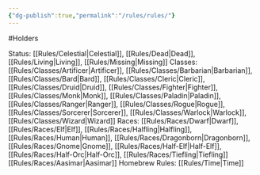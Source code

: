 ```yaml
---
{"dg-publish":true,"permalink":"/rules/rules/"}
---
```


#Holders

Status: [[Rules/Celestial\|Celestial]], [[Rules/Dead\|Dead]], [[Rules/Living\|Living]], [[Rules/Missing\|Missing]]
Classes: [[Rules/Classes/Artificer\|Artificer]], [[Rules/Classes/Barbarian\|Barbarian]], [[Rules/Classes/Bard\|Bard]], [[Rules/Classes/Cleric\|Cleric]], [[Rules/Classes/Druid\|Druid]], [[Rules/Classes/Fighter\|Fighter]], [[Rules/Classes/Monk\|Monk]], [[Rules/Classes/Paladin\|Paladin]], [[Rules/Classes/Ranger\|Ranger]], [[Rules/Classes/Rogue\|Rogue]], [[Rules/Classes/Sorcerer\|Sorcerer]], [[Rules/Classes/Warlock\|Warlock]], [[Rules/Classes/Wizard\|Wizard]]
Races: [[Rules/Races/Dwarf\|Dwarf]], [[Rules/Races/Elf\|Elf]], [[Rules/Races/Halfling\|Halfling]], [[Rules/Races/Human\|Human]], [[Rules/Races/Dragonborn\|Dragonborn]], [[Rules/Races/Gnome\|Gnome]], [[Rules/Races/Half-Elf\|Half-Elf]], [[Rules/Races/Half-Orc\|Half-Orc]], [[Rules/Races/Tiefling\|Tiefling]] [[Rules/Races/Aasimar\|Aasimar]]
Homebrew Rules: [[Rules/Time\|Time]]